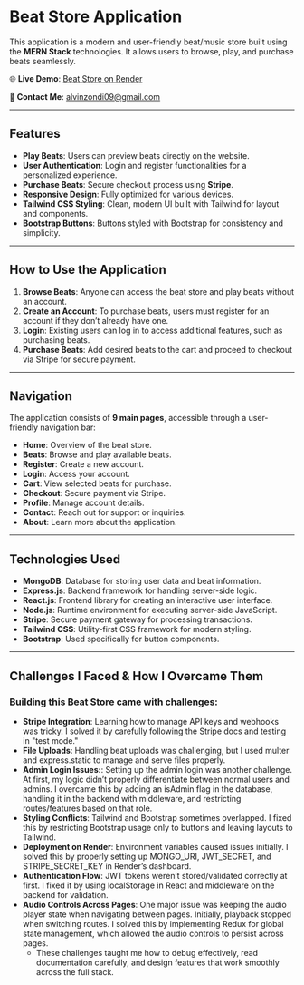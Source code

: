 # Beat Store Application

This application is a modern and user-friendly beat/music store built using the **MERN Stack** technologies. It allows users to browse, play, and purchase beats seamlessly.

🌐 **Live Demo**: [Beat Store on Render](https://vinkid-beatz.onrender.com/)  

📧 **Contact Me**: alvinzondi09@gmail.com  

---

## Features

- **Play Beats**: Users can preview beats directly on the website.
- **User Authentication**: Login and register functionalities for a personalized experience.
- **Purchase Beats**: Secure checkout process using **Stripe**.
- **Responsive Design**: Fully optimized for various devices.
- **Tailwind CSS Styling**: Clean, modern UI built with Tailwind for layout and components.
- **Bootstrap Buttons**: Buttons styled with Bootstrap for consistency and simplicity.

---

## How to Use the Application

1. **Browse Beats**: Anyone can access the beat store and play beats without an account.
2. **Create an Account**: To purchase beats, users must register for an account if they don’t already have one.
3. **Login**: Existing users can log in to access additional features, such as purchasing beats.
4. **Purchase Beats**: Add desired beats to the cart and proceed to checkout via Stripe for secure payment.

---

## Navigation

The application consists of **9 main pages**, accessible through a user-friendly navigation bar:

- **Home**: Overview of the beat store.
- **Beats**: Browse and play available beats.
- **Register**: Create a new account.
- **Login**: Access your account.
- **Cart**: View selected beats for purchase.
- **Checkout**: Secure payment via Stripe.
- **Profile**: Manage account details.
- **Contact**: Reach out for support or inquiries.
- **About**: Learn more about the application.

---

## Technologies Used

- **MongoDB**: Database for storing user data and beat information.
- **Express.js**: Backend framework for handling server-side logic.
- **React.js**: Frontend library for creating an interactive user interface.
- **Node.js**: Runtime environment for executing server-side JavaScript.
- **Stripe**: Secure payment gateway for processing transactions.
- **Tailwind CSS**: Utility-first CSS framework for modern styling.
- **Bootstrap**: Used specifically for button components.

---

## Challenges I Faced & How I Overcame Them
### Building this Beat Store came with challenges:
 - **Stripe Integration**: Learning how to manage API keys and webhooks was tricky. I solved it by carefully following the Stripe docs and testing in "test mode."
 - **File Uploads**: Handling beat uploads was challenging, but I used multer and express.static to manage and serve files properly.
 - **Admin Login Issues:**: Setting up the admin login was another challenge. At first, my logic didn’t properly differentiate between normal users and admins. I overcame this by adding an isAdmin flag in the database, handling it in the backend with middleware, and restricting routes/features based on that role.
 - **Styling Conflicts**: Tailwind and Bootstrap sometimes overlapped. I fixed this by restricting Bootstrap usage only to buttons and leaving layouts to Tailwind.
 - **Deployment on Render**: Environment variables caused issues initially. I solved this by properly setting up MONGO_URI, JWT_SECRET, and STRIPE_SECRET_KEY in Render’s dashboard.
 - **Authentication Flow**: JWT tokens weren’t stored/validated correctly at first. I fixed it by using localStorage in React and middleware on the backend for validation.
 - **Audio Controls Across Pages**: One major issue was keeping the audio player state when navigating between pages. Initially, playback stopped when switching routes. I solved this by implementing Redux for global state management, which allowed the audio controls to persist across pages.
   - These challenges taught me how to debug effectively, read documentation carefully, and design features that work smoothly across the full stack.
